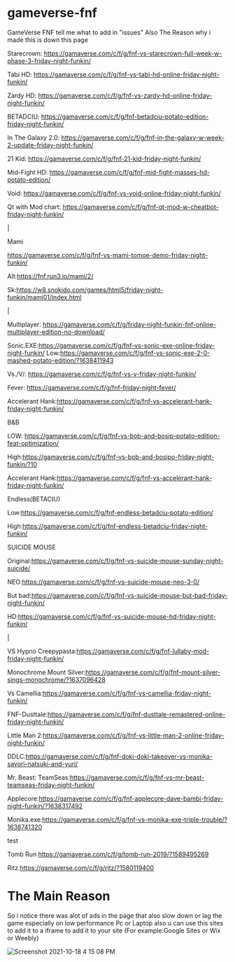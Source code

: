 # gameverse-fnf
GameVerse FNF
tell me what to add in "issues"  Also The Reason why i made this is down this page





Starecrown: https://gamaverse.com/c/f/g/fnf-vs-starecrown-full-week-w-phase-3-friday-night-funkin/

Tabi HD: https://gamaverse.com/c/f/g/fnf-vs-tabi-hd-online-friday-night-funkin/

Zardy HD: https://gamaverse.com/c/f/g/fnf-vs-zardy-hd-online-friday-night-funkin/

BETADCIU: https://gamaverse.com/c/f/g/fnf-betadciu-potato-edition-friday-night-funkin/

In The Galaxy 2.0: https://gamaverse.com/c/f/g/fnf-in-the-galaxy-w-week-2-update-friday-night-funkin/

21 Kid: https://gamaverse.com/c/f/g/fnf-21-kid-friday-night-funkin/

Mid-Fight HD: https://gamaverse.com/c/f/g/fnf-mid-fight-masses-hd-potato-edition/

Void: https://gamaverse.com/c/f/g/fnf-vs-void-online-friday-night-funkin/

Qt with Mod chart: https://gamaverse.com/c/f/g/fnf-qt-mod-w-cheatbot-friday-night-funkin/

|

Mami

https://gamaverse.com/c/f/g/fnf-vs-mami-tomoe-demo-friday-night-funkin/

Alt:https://fnf.run3.io/mami/2/

Sk:https://w8.snokido.com/games/html5/friday-night-funkin/mami01/index.html

|

Multiplayer: https://gamaverse.com/c/f/g/friday-night-funkin-fnf-online-multiplayer-edition-no-download/


Sonic.EXE:https://gamaverse.com/c/f/g/fnf-vs-sonic-exe-online-friday-night-funkin/ Low:https://gamaverse.com/c/f/g/fnf-vs-sonic-exe-2-0-mashed-potato-edition/?1638411943


Vs./V/: https://gamaverse.com/c/f/g/fnf-vs-v-friday-night-funkin/

Fever: https://gamaverse.com/c/f/g/fnf-friday-night-fever/

Accelerant Hank:https://gamaverse.com/c/f/g/fnf-vs-accelerant-hank-friday-night-funkin/

   B&B 

LOW: https://gamaverse.com/c/f/g/fnf-vs-bob-and-bosip-potato-edition-feat-optimization/

High:https://gamaverse.com/c/f/g/fnf-vs-bob-and-bosipo-friday-night-funkin/?10

Accelerant Hank:https://gamaverse.com/c/f/g/fnf-vs-accelerant-hank-friday-night-funkin/

   Endless(BETACIU)

Low:https://gamaverse.com/c/f/g/fnf-endless-betadciu-potato-edition/

High:https://gamaverse.com/c/f/g/fnf-endless-betadciu-friday-night-funkin/

   SUICIDE MOUSE

Original:https://gamaverse.com/c/f/g/fnf-vs-suicide-mouse-sunday-night-suicide/

NEO:https://gamaverse.com/c/f/g/fnf-vs-suicide-mouse-neo-3-0/

But bad:https://gamaverse.com/c/f/g/fnf-vs-suicide-mouse-but-bad-friday-night-funkin/

HD:https://gamaverse.com/c/f/g/fnf-vs-suicide-mouse-hd-friday-night-funkin/

|

VS Hypno Creepypasta:https://gamaverse.com/c/f/g/fnf-lullaby-mod-friday-night-funkin/

Monochrome Mount Silver:https://gamaverse.com/c/f/g/fnf-mount-silver-sings-monochrome/?1637096428

Vs Camellia:https://gamaverse.com/c/f/g/fnf-vs-camellia-friday-night-funkin/

FNF-Dusttale:https://gamaverse.com/c/f/g/fnf-dusttale-remastered-online-friday-night-funkin/

Little Man 2:https://gamaverse.com/c/f/g/fnf-vs-little-man-2-online-friday-night-funkin/

DDLC:https://gamaverse.com/c/f/g/fnf-doki-doki-takeover-vs-monika-sayori-natsuki-and-yuri/

Mr. Beast: TeamSeas:https://gamaverse.com/c/f/g/fnf-vs-mr-beast-teamseas-friday-night-funkin/

Applecore:https://gamaverse.com/c/f/g/fnf-applecore-dave-bambi-friday-night-funkin/?1638317492

Monika.exe:https://gamaverse.com/c/f/g/fnf-vs-monika-exe-triple-trouble/?1638741320

test

Tomb Run https://gamaverse.com/c/f/g/tomb-run-2019/?1589495269

Ritz:https://gamaverse.com/c/f/g/ritz/?1580119400

# The Main Reason
So i notice there was alot of ads in the page that also slow down or lag the game especially on low performance Pc or Laptop 
also u can use this sites to add it to a iframe to add it to your site (For example:Google Sites or Wix or Weebly) 



![Screenshot 2021-10-18 4 15 08 PM](https://user-images.githubusercontent.com/62034513/137800491-58c3143a-1b5c-46dc-b6b7-ca5ca9585c1c.png)
